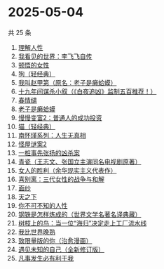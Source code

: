 # 2025-05-04

共 25 条

<!-- BEGIN WEREAD -->
<!-- 最后更新时间 2025-05-04 13:09:35 +0800 -->
1. [理解人性](https://weread.qq.com/web/bookDetail/79632da0813ab9bb7g010002)
1. [我看见的世界：李飞飞自传](https://weread.qq.com/web/bookDetail/76c32a50813ab9e4fg01737b)
1. [顿悟的女性](https://weread.qq.com/web/bookDetail/8cd32210813ab9b25g018136)
1. [狗（轻经典）](https://weread.qq.com/web/bookDetail/fdb32e10813ab9e71g01054f)
1. [我叫赵甲第（原名：老子是癞蛤蟆）](https://weread.qq.com/web/bookDetail/07832f80553b1f0785069e4)
1. [十九年间谋杀小叙（《白夜追凶》监制五百推荐！）](https://weread.qq.com/web/bookDetail/887320c0813ab9e7bg016c94)
1. [春情缱](https://weread.qq.com/web/bookDetail/667325c0813ab9de6g019eff)
1. [老子是癞蛤蟆](https://weread.qq.com/web/bookDetail/e6632110529542e66152d31)
1. [慢慢变富2：普通人的成功投资](https://weread.qq.com/web/bookDetail/30e32e00813ab9e36g01035e)
1. [猫（轻经典）](https://weread.qq.com/web/bookDetail/895326a0813ab9de9g011588)
1. [南怀瑾系列：人生无真相](https://weread.qq.com/web/bookDetail/06e32560813ab7295g0190c2)
1. [怪屋谜案2](https://weread.qq.com/web/bookDetail/f3632570813ab9e44g0165ac)
1. [一桩事先张扬的凶杀案](https://weread.qq.com/web/bookDetail/b4432e10813ab6e80g01239a)
1. [青瓷（王志文、张国立主演同名电视剧原著）](https://weread.qq.com/web/bookDetail/4e632c70813ab6dd3g015a46)
1. [女人的胜利（余华现实主义代表作）](https://weread.qq.com/web/bookDetail/50132dc0813ab937dg0158cf)
1. [喜别离：三代女性的战争与和解](https://weread.qq.com/web/bookDetail/b6d32710813ab9defg011790)
1. [面纱](https://weread.qq.com/web/bookDetail/ae332e50813ab9cd8g0119b8)
1. [天之下](https://weread.qq.com/web/bookDetail/4de326a0721770aa4de95f4)
1. [你不可不知的人性](https://weread.qq.com/web/bookDetail/bbe32320726cb7c7bbe431c)
1. [钢铁是怎样炼成的（世界文学名著名译典藏）](https://weread.qq.com/web/bookDetail/5f432de07183b70e5f4e453)
1. [树枝上的鸟：当一位“海归”决定走上工厂流水线](https://weread.qq.com/web/bookDetail/4b132680813ab9defg0131aa)
1. [我比世界晚熟](https://weread.qq.com/web/bookDetail/cd6323b0813ab8bfeg019ebe)
1. [致限量版的你（治愈漫画）](https://weread.qq.com/web/bookDetail/dcd32fa0813ab9e32g01748c)
1. [遇见未知的自己（全新修订版）](https://weread.qq.com/web/bookDetail/824324107235e5778248092)
1. [凡事发生必有利于我](https://weread.qq.com/web/bookDetail/2cb32e40813ab9e2bg016497)
<!-- END WEREAD -->